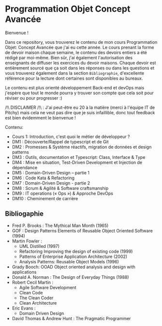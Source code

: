 # Programmation Objet Concept Avancée

Bienvenue !

Dans ce repository, vous trouverez le contenu de mon cours Programmation Objet: Concept Avancée que j'ai eu cette année.
Le cours prenant la forme de devoir maison chaque semaine, le contenu des devoirs entiers a été rédigé par moi-même.
Bien sûr, j'ai également l'autorisation des enseignants de diffuser les exercices du devoir maisons.
Chaque devoir est entièrement sourcé que ça soit dans les réponses ou dans les questions et vous trouverez également dans la section `Bibliographie`, d'excellente référence pour la lecture dont certaines sont disponibles au bureaux.

Le contenu est plus orienté développement Back-end et devOps mais j'espère que tout le monde pourra y trouver son compte que cela soit pour réviser ou pour progresser :)

/!\ DISCLAIMER /!\ : J'ai peut-être eu 20 à la matière (merci à l'équipe IT de Pitchy) mais cela ne veut pas dire que je suis infaillible, donc tout feedback est bien évidemment le bienvenue ! 

Contenu: 

- Cours 1: Introduction, c'est quoi le métier de développeur ?
- DM1 : Découverte/Rappel de typescript et de Git
- DM2 : Promesses & Système réactifs, migration de données et design patterns
- DM3 : Outils, documentation et Typescript: Class, Interface & Type
- DM4 : Mise en situation, Test-Driven Development et Injection de dépendance
- DM5 : Domain-Driven Design – partie 1
- DM6 : Code Kata & Refactoring
- DM7 : Domain-Driven Design - partie 2
- DM8 : Scrum & Agilité & Software craftsmanship
- DM9 : IT operations (« Ops ») & Approche DevOps
- DM10 : Cheminement de carrière

## Bibliogaphie

- Fred P. Brooks : The Mythical Man Month (1965)
- GOF : Design Patterns Elements of Reusable Object Oriented Software (1994)
- Martin Fowler : 
    - UML Distilled (1997) 
    - Refactoring Improving the design of existing code (1999)
    - Patterns of Enterprise Application Architecture (2002)
    - Analysis Patterns: Reusable Object Models (1996)
- Grady Booch: OOAD Object oriented analysis and design with applications
- Donald A. Norman : The Design of Everyday Things (1988)
- Robert Cecil Martin : 
    - Agile Software Development
    - Clean Code
    - The Clean Coder
    - Clean Architecture
- Eric Evans : 
    - Domain Driven Design
- David Thomas & Andrew Hunt : The Pragmatic Programmer